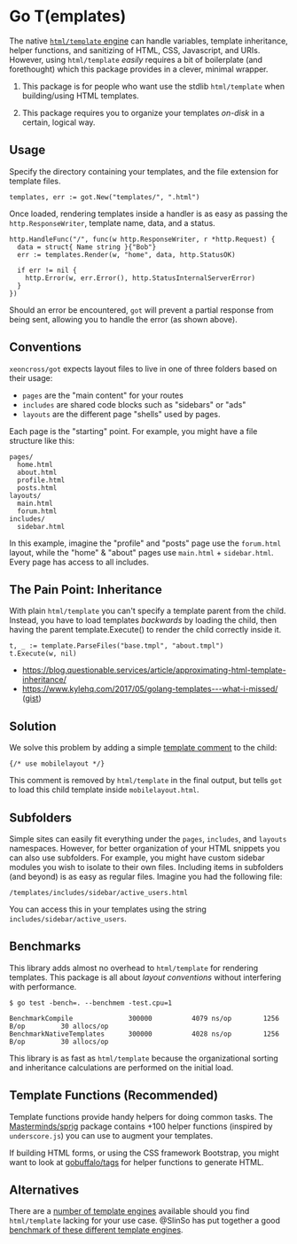 # Go T(emplates)

The native [`html/template` engine](https://golang.org/pkg/html/template/) can handle variables, template inheritance, helper functions, and sanitizing of HTML, CSS, Javascript, and URIs. However, using `html/template` _easily_ requires a bit of boilerplate (and forethought) which this package provides in a clever, minimal wrapper.

1) This package is for people who want use the stdlib `html/template` when building/using HTML templates.

2) This package requires you to organize your templates _on-disk_ in a certain, logical way.


## Usage

Specify the directory containing your templates, and the file extension for template files.

    templates, err := got.New("templates/", ".html")

Once loaded, rendering templates inside a handler is as easy as passing the `http.ResponseWriter`, template name, data, and a status.

    http.HandleFunc("/", func(w http.ResponseWriter, r *http.Request) {
      data = struct{ Name string }{"Bob"}
      err := templates.Render(w, "home", data, http.StatusOK)

      if err != nil {
        http.Error(w, err.Error(), http.StatusInternalServerError)
      }
    })

Should an error be encountered, `got` will prevent a partial response from being sent, allowing you to handle the error (as shown above).


## Conventions

`xeoncross/got` expects layout files to live in one of three folders based on their usage:

- `pages` are the "main content" for your routes
- `includes` are shared code blocks such as "sidebars" or "ads"
- `layouts` are the different page "shells" used by pages.

Each page is the "starting" point. For example, you might have a file structure like this:

    pages/
      home.html
      about.html
      profile.html
      posts.html
    layouts/
      main.html
      forum.html
    includes/
      sidebar.html

In this example, imagine the "profile" and "posts" page use the `forum.html` layout, while the "home" & "about" pages use `main.html` + `sidebar.html`. Every page has access to all includes.


## The Pain Point: Inheritance

With plain `html/template` you can't specify a template parent from the child. Instead, you have to load templates _backwards_ by loading the child, then having the parent template.Execute() to render the child correctly inside it.

    t, _ := template.ParseFiles("base.tmpl", "about.tmpl")
    t.Execute(w, nil)

- https://blog.questionable.services/article/approximating-html-template-inheritance/
- https://www.kylehq.com/2017/05/golang-templates---what-i-missed/ ([gist](https://gitlab.com/snippets/1662623))


## Solution

We solve this problem by adding a simple [template comment](https://golang.org/pkg/text/template/#hdr-Actions) to the child:

    {/* use mobilelayout */}

This comment is removed by `html/template` in the final output, but tells `got` to load this child template inside `mobilelayout.html`.

## Subfolders

Simple sites can easily fit everything under the `pages`, `includes`, and `layouts` namespaces. However, for better organization of your HTML snippets you can also use subfolders. For example, you might have custom sidebar modules you wish to isolate to their own files. Including items in subfolders (and beyond) is as easy as regular files. Imagine you had the following file:

    /templates/includes/sidebar/active_users.html

You can access this in your templates using the string `includes/sidebar/active_users`.

## Benchmarks

This library adds almost no overhead to `html/template` for rendering templates. This package is all about *layout conventions* without interfering with performance.

    $ go test -bench=. --benchmem -test.cpu=1

    BenchmarkCompile         	  300000	      4079 ns/op	    1256 B/op	      30 allocs/op
    BenchmarkNativeTemplates 	  300000	      4028 ns/op	    1256 B/op	      30 allocs/op

This library is as fast as `html/template` because the organizational sorting and inheritance calculations are performed on the initial load.


## Template Functions (Recommended)

Template functions provide handy helpers for doing common tasks. The [Masterminds/sprig](https://github.com/Masterminds/sprig) package contains +100 helper functions (inspired by `underscore.js`) you can use to augment your templates.

If building HTML forms, or using the CSS framework Bootstrap, you might want to look at [gobuffalo/tags](https://github.com/gobuffalo/tags) for helper functions to generate HTML.


## Alternatives

There are a [number of template engines](https://awesome-go.com/#template-engines) available should you find `html/template` lacking for your use case. @SlinSo has put together a good [benchmark of these different template engines](https://github.com/SlinSo/goTemplateBenchmark).
